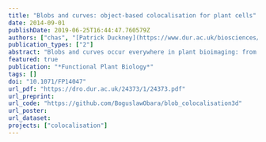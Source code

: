 ```yaml
---
title: "Blobs and curves: object-based colocalisation for plant cells"
date: 2014-09-01
publishDate: 2019-06-25T16:44:47.760579Z
authors: ["chas", "[Patrick Duckney](https://www.dur.ac.uk/biosciences/about/schoolstaff/profile/?id=11117)", "[Timothy J. Hawkins](https://www.dur.ac.uk/research/directory/staff/?id=1122)", "[Michael J. Deeks](https://biosciences.exeter.ac.uk/staff/profile/index.php?web_id=Michael_Deeks)", "[P. Philippe Laissue](https://www.essex.ac.uk/people/laiss31109/philippe-laissue)", "[Patrick J. Hussey](https://www.dur.ac.uk/research/directory/staff/?id=22)", "[Boguslaw Obara](https://community.dur.ac.uk/boguslaw.obara/)"]
publication_types: ["2"]
abstract: "Blobs and curves occur everywhere in plant bioimaging: from signals of fluorescence-labelled proteins, through cytoskeletal structures, nuclei staining and cell extensions such as root hairs. Here we look at the problem of colocalisation of blobs with blobs (protein-protein colocalisation) and blobs with curves (organelle-cytoskeleton colocalisation). This article demonstrates a clear quantitative alternative to pixel-based colocalisation methods and, using object-based methods, can quantify not only the level of colocalisation but also the distance between objects. Included in this report are computational algorithms, biological experiments and guidance for those looking to increase their use of computationally-based and quantified analysis of bioimages."
featured: true
publication: "*Functional Plant Biology*"
tags: []
doi: "10.1071/FP14047"
url_pdf: "https://dro.dur.ac.uk/24373/1/24373.pdf"
url_preprint:
url_code: "https://github.com/BoguslawObara/blob_colocalisation3d"
url_poster:
url_dataset:
projects: ["colocalisation"]
---
```

